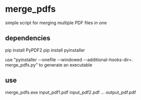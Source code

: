 # merge_pdfs
simple script for merging multiple PDF files in one

## dependencies 
pip install PyPDF2
pip install pyinstaller

use "pyinstaller --onefile --windowed --additional-hooks-dir=. merge_pdfs.py" to generate an executable

## use
merge_pdfs.exe input_pdf1.pdf input_pdf2.pdf ... output_pdf.pdf
